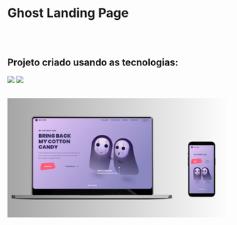 <h1>Ghost Landing Page</h1>
<br>
<br>
<h2>Projeto criado usando as tecnologias:</h2>

<img src="https://img.shields.io/badge/HTML5-E34F26?style=for-the-badge&logo=html5&logoColor=white"/> <img src="https://img.shields.io/badge/CSS3-1572B6?style=for-the-badge&logo=css3&logoColor=white" />

<br>

<img src="https://github.com/SamuelDias91/Dev-Club-Ghosts-Landing-Page/blob/main/assets/ghost%20page%20-%20responsive%20image.png?raw=true" />

